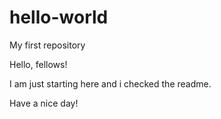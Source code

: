 # hello-world
My first repository

Hello, fellows!

I am just starting here and i checked the readme.

Have a nice day!
